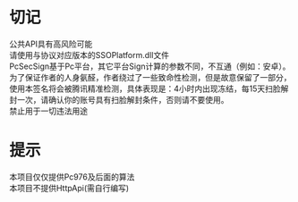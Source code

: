 # 切记  
公共API具有高风险可能  
请使用与协议对应版本的SSOPlatform.dll文件  
PcSecSign基于Pc平台，其它平台Sign计算的参数不同，不互通（例如：安卓）。  
为了保证作者的人身氨醛，作者绕过了一些致命性检测，但是故意保留了一部分，使用本签名将会被腾讯精准检测，具体表现是：4小时内出现冻结，每15天扫脸解封一次，请确认你的账号具有扫脸解封条件，否则请不要使用。  
禁止用于一切违法用途  
# 提示
本项目仅仅提供Pc976及后面的算法  
本项目不提供HttpApi(需自行编写)
